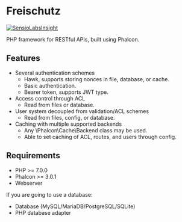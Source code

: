 Freischutz
==========
[![SensioLabsInsight](https://insight.sensiolabs.com/projects/f6cd23de-3b8f-4a48-a2d1-59aeee13f036/mini.png)](https://insight.sensiolabs.com/projects/f6cd23de-3b8f-4a48-a2d1-59aeee13f036)

PHP framework for RESTful APIs, built using Phalcon.

Features
--------

* Several authentication schemes
  * Hawk, supports storing nonces in file, database, or cache.
  * Basic authentication.
  * Bearer token, supports JWT type.
* Access control through ACL
  * Read from files or database.
* User system decoupled from validation/ACL schemes
  * Read from files, config, or database.
* Caching with multiple supported backends
  * Any \Phalcon\Cache\Backend class may be used.
  * Able to set caching of ACL, routes, and users through config.


Requirements
------------

* PHP >= 7.0.0
* Phalcon >= 3.0.1
* Webserver

If you are going to use a database:

* Database (MySQL/MariaDB/PostgreSQL/SQLite)
* PHP database adapter
